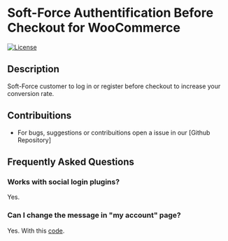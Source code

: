 # Soft-Force Authentification Before Checkout for WooCommerce

[![License](https://img.shields.io/badge/LICENSE-GPLv3-blue?style=flat-square)](https://wordpress.org/plugins/woo-force-authentification-before-checkout/)

## Description

Soft-Force customer to log in or register before checkout to increase your conversion rate.

## Contribuitions

- For bugs, suggestions or contribuitions open a issue in our [Github Repository]

## Frequently Asked Questions

### Works with social login plugins?

Yes.

### Can I change the message in "my account" page?

Yes. With this [code](https://gist.github.com/luizbills/25d2c83848de1fb23beceb0e407226ef).

